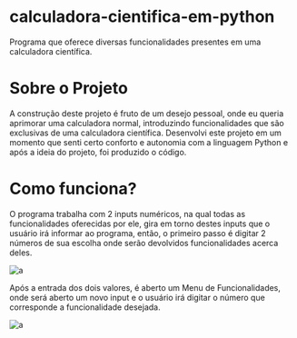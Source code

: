# calculadora-cientifica-em-python
Programa que oferece diversas funcionalidades presentes em uma calculadora científica.

# Sobre o Projeto
A construção deste projeto é fruto de um desejo pessoal, onde eu queria aprimorar uma calculadora normal, introduzindo funcionalidades que são exclusivas de uma calculadora científica. Desenvolvi este projeto em um momento que senti certo conforto e autonomia com a linguagem Python e após a ideia do projeto, foi produzido o código.

# Como funciona?
O programa trabalha com 2 inputs numéricos, na qual todas as funcionalidades oferecidas por ele, gira em torno destes inputs que o usuário irá informar ao programa, então, o primeiro passo é digitar 2 números de sua escolha onde serão devolvidos funcionalidades acerca deles.

![a](https://user-images.githubusercontent.com/84475339/165629717-fdfa4e00-8f0a-408e-8f0b-846a8339d072.png)

Após a entrada dos dois valores, é aberto um Menu de Funcionalidades, onde será aberto um novo input e o usuário irá digitar o número que corresponde a funcionalidade desejada.

![a](https://user-images.githubusercontent.com/84475339/165630034-d21ad542-21a6-4c82-9777-a769136321c1.png)

